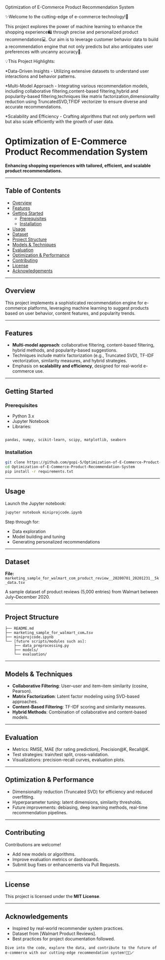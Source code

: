 Optimization of E-Commerce Product Recommendation System


✨Welcome to the cutting-edge of e-commerce technology!🎃 

This project explores the power of machine learning to enhance the shopping experience🛍️ through precise and personalized product recommendations💻. Our aim is to leverage customer behavior data to build a recommendation engine that not only predicts but also anticipates user preferences with uncanny accuracy🎯.



💡This Project Highlights:

*Data-Driven Insights - Utilizing extensive datasets to understand user interactions and behavior patterns.

*Multi-Model Approach - Integrating various recommendation models, including collaborative filtering,content-based filtering,hybrid and popularity-based filtering,techniques like matrix factorization,dimensionality reduction using TruncatedSVD,TFIDF vectorizer to ensure diverse and accurate recommendations.

*Scalability and Efficiency - Crafting algorithms that not only perform well but also scale efficiently with the growth of user data.




# Optimization of E-Commerce Product Recommendation System

**Enhancing shopping experiences with tailored, efficient, and scalable product recommendations.**

---

## Table of Contents
- [Overview](#overview)  
- [Features](#features)  
- [Getting Started](#getting-started)  
  - [Prerequisites](#prerequisites)  
  - [Installation](#installation)  
- [Usage](#usage)  
- [Dataset](#dataset)  
- [Project Structure](#project-structure)  
- [Models & Techniques](#models--techniques)  
- [Evaluation](#evaluation)  
- [Optimization & Performance](#optimization--performance)  
- [Contributing](#contributing)  
- [License](#license)  
- [Acknowledgements](#acknowledgements)  

---

## Overview
This project implements a sophisticated recommendation engine for e-commerce platforms, leveraging machine learning to suggest products based on user behavior, content features, and popularity trends.

---

## Features
- **Multi-model approach**: collaborative filtering, content-based filtering, hybrid methods, and popularity-based suggestions.
- Techniques include matrix factorization (e.g., Truncated SVD), TF-IDF vectorization, similarity measures, and hybrid strategies.
- Emphasis on **scalability and efficiency**, designed for real-world e-commerce use.

---

## Getting Started

### Prerequisites
- Python 3.x  
- Jupyter Notebook  
- Libraries:  
```

pandas, numpy, scikit-learn, scipy, matplotlib, seaborn

````

### Installation
```bash
git clone https://github.com/gopi-5/Optimization-of-E-Commerce-Product-Recommendation-System.git
cd Optimization-of-E-Commerce-Product-Recommendation-System
pip install -r requirements.txt
````

---

## Usage

Launch the Jupyter notebook:

```bash
jupyter notebook miniprojcode.ipynb
```

Step through for:

* Data exploration
* Model building and tuning
* Generating personalized recommendations

---

## Dataset

**File:**
`marketing_sample_for_walmart_com_product_review__20200701_20201231__5k_data.tsv`

A sample dataset of product reviews (5,000 entries) from Walmart between July–December 2020.

---

## Project Structure

```
├── README.md
├── marketing_sample_for_walmart_com…tsv
├── miniprojcode.ipynb
└── [future scripts/modules such as]:
    ├── data_preprocessing.py
    ├── models/
    └── evaluation/
```

---

## Models & Techniques

* **Collaborative Filtering**: User–user and item–item similarity (cosine, Pearson).
* **Matrix Factorization**: Latent factor modeling using SVD-based approaches.
* **Content-Based Filtering**: TF-IDF scoring and similarity measures.
* **Hybrid Methods**: Combination of collaborative and content-based models.

---

## Evaluation

* Metrics: RMSE, MAE (for rating prediction), Precision\@K, Recall\@K.
* Test strategies: train/test split, cross-validation.
* Visualizations: precision-recall curves, evaluation plots.

---

## Optimization & Performance

* Dimensionality reduction (Truncated SVD) for efficiency and reduced overfitting.
* Hyperparameter tuning: latent dimensions, similarity thresholds.
* Future improvements: debiasing, deep learning methods, real-time recommendation pipelines.

---

## Contributing

Contributions are welcome!

* Add new models or algorithms.
* Improve evaluation metrics or dashboards.
* Submit bug fixes or enhancements via Pull Requests.

---

## License

This project is licensed under the **MIT License**.

---

## Acknowledgements

* Inspired by real-world recommender system practices.
* Dataset from \[Walmart Product Reviews].
* Best practices for project documentation followed.

```
Dive into the code, explore the data, and contribute to the future of e-commerce with our cutting-edge recommendation system!👩‍💻🪄
